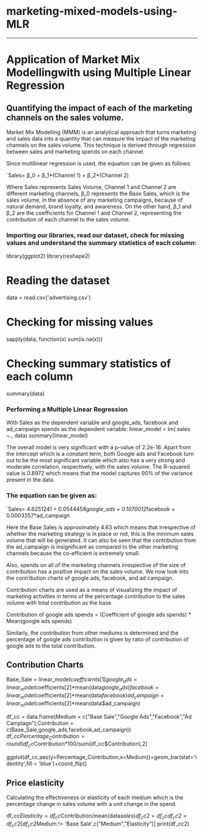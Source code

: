# marketing-mixed-models-using-MLR
---
# Application of Market Mix Modellingwith using Multiple Linear Regression
## Quantifying the impact of each of the marketing channels on the sales volume.
Market Mix Modelling (MMM) is an analytical approach that turns marketing and sales data into a quantity that can measure the impact of the marketing channels on the sales volume. This technique is derived through regression between sales and marketing spends on each channel.

Since multilinear regression is used, the equation can be given as follows:

`Sales= β_0 + β_1*(Channel 1) + β_2*(Channel 2)

Where Sales represents Sales Volume, Channel 1 and Channel 2 are different marketing channels, β_0 represents the Base Sales, which is the sales volume, in the absence of any marketing campaigns, because of natural demand, brand loyalty, and awareness. On the other hand, β_1 and β_2 are the coefficients for Channel 1 and Channel 2, representing the contribution of each channel to the sales volume.

### Importing our libraries, read our dataset, check for missing values and understand the summary statistics of each column:
library(ggplot2)
library(reshape2)
# Reading the dataset 
data = read.csv('advertising.csv')
# Checking for missing values
sapply(data, function(x) sum(is.na(x)))
# Checking summary statistics of each column
summary(data)
### Performing a Multiple Linear Regression 
With Sales as the dependent variable and google_ads, facebook and ad_campaign spends as the dependent variable:
linear_model = lm( sales ~., data)
summary(linear_model)

The overall model is very significant with a p-value of 2.2e-16. Apart from the intercept which is a constant term, both Google ads and Facebook turn out to be the most significant variable which also has a very strong and moderate correlation, respectively, with the sales volume. The R-squared value is 0.8972 which means that the model captures 90% of the variance present in the data.

### The equation can be given as:
`Sales= 4.6251241 + 0.0544458*google_ads + 0.1070012*facebook + 0.0003357*ad_campaign

Here the Base Sales is approximately 4.63 which means that irrespective of whether the marketing strategy is in place or not, this is the minimum sales volume that will be generated. It can also be seen that the contribution from the ad_campaign is insignificant as compared to the other marketing channels because the co-efficient is extremely small.

Also, spends on all of the marketing channels irrespective of the size of contribution has a positive impact on the sales volume. We now look into the contribution charts of google ads, facebook, and ad campaign.

Contribution charts are used as a means of visualizing the impact of marketing activities in terms of the percentage contribution to the sales volume with total contribution as the base.

Contribution of google ads spends = (Coefficient of google ads spends) * Mean(google ads spends)

Similarly, the contribution from other mediums is determined and the percentage of google ads contribution is given by ratio of contribution of google ads to the total contribution.

## Contribution Charts
Base_Sale = linear_model$coefficients[1]
google_ads = linear_model$coefficients[2]*mean(data$google_ads)
facebook = linear_model$coefficients[2]*mean(data$facebook)
ad_campaign = linear_model$coefficients[2]*mean(data$ad_campaign)

df_cc = data.frame(Medium = c("Base Sale","Google Ads","Facebook","Ad Campiagn"),Contribution = c(Base_Sale,google_ads,facebook,ad_campaign))
df_cc$Percentage_Contribution = round(df_cc$Contribution*100/sum(df_cc$Contribution),2)

ggplot(df_cc,aes(y=Percentage_Contribution,x=Medium))+geom_bar(stat='identity',fill = 'blue')+coord_flip()

## Price elasticity
Calculating the effectiveness or elasticity of each medium which is the percentage change in sales volume with a unit change in the spend.
 

df_cc$Elasticity = df_cc$Contribution/mean(data$sales)
df_cc2 = df_cc
df_cc2 = df_cc2[df_cc2$Medium != 'Base Sale',c("Medium","Elasticity")]
print(df_cc2)

 
